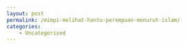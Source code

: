 ```yaml
---
layout: post
permalink: /mimpi-melihat-hantu-perempuan-menurut-islam/
categories:
    - Uncategorized
---
```


